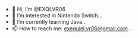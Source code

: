 - 👋 Hi, I’m @EXQLVR06
- 👀 I’m interested in Nintendo Switch...
- 🌱 I’m currently learning Java...
- 📫 How to reach me: exequiel.vr06@gmail.com...

<!---
EXQLVR06/EXQLVR06 is a ✨ special ✨ repository because its `README.md` (this file) appears on your GitHub profile.
You can click the Preview link to take a look at your changes.
--->
